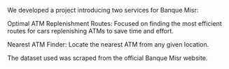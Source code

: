 We developed a project introducing two services for Banque Misr:

Optimal ATM Replenishment Routes: Focused on finding the most efficient routes for cars replenishing ATMs to save time and effort.

Nearest ATM Finder: Locate the nearest ATM from any given location.

The dataset used was scraped from the official Banque Misr website.
